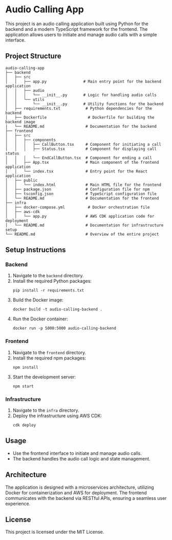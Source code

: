 # Audio Calling App

This project is an audio calling application built using Python for the backend and a modern TypeScript framework for the frontend. The application allows users to initiate and manage audio calls with a simple interface.

## Project Structure

```
audio-calling-app
├── backend
│   ├── src
│   │   ├── app.py                # Main entry point for the backend application
│   │   ├── audio
│   │   │   └── __init__.py       # Logic for handling audio calls
│   │   └── utils
│   │       └── __init__.py       # Utility functions for the backend
│   ├── requirements.txt           # Python dependencies for the backend
│   ├── Dockerfile                  # Dockerfile for building the backend image
│   └── README.md                  # Documentation for the backend
├── frontend
│   ├── src
│   │   ├── components
│   │   │   ├── CallButton.tsx     # Component for initiating a call
│   │   │   ├── Status.tsx         # Component for displaying call status
│   │   │   └── EndCallButton.tsx  # Component for ending a call
│   │   ├── App.tsx                # Main component of the frontend application
│   │   └── index.tsx              # Entry point for the React application
│   ├── public
│   │   └── index.html             # Main HTML file for the frontend
│   ├── package.json               # Configuration file for npm
│   ├── tsconfig.json              # TypeScript configuration file
│   └── README.md                  # Documentation for the frontend
├── infra
│   ├── docker-compose.yml          # Docker orchestration file
│   ├── aws-cdk
│   │   └── app.py                 # AWS CDK application code for deployment
│   └── README.md                  # Documentation for infrastructure setup
└── README.md                      # Overview of the entire project
```

## Setup Instructions

### Backend

1. Navigate to the `backend` directory.
2. Install the required Python packages:
   ```
   pip install -r requirements.txt
   ```
3. Build the Docker image:
   ```
   docker build -t audio-calling-backend .
   ```
4. Run the Docker container:
   ```
   docker run -p 5000:5000 audio-calling-backend
   ```

### Frontend

1. Navigate to the `frontend` directory.
2. Install the required npm packages:
   ```
   npm install
   ```
3. Start the development server:
   ```
   npm start
   ```

### Infrastructure

1. Navigate to the `infra` directory.
2. Deploy the infrastructure using AWS CDK:
   ```
   cdk deploy
   ```

## Usage

- Use the frontend interface to initiate and manage audio calls.
- The backend handles the audio call logic and state management.

## Architecture

The application is designed with a microservices architecture, utilizing Docker for containerization and AWS for deployment. The frontend communicates with the backend via RESTful APIs, ensuring a seamless user experience.

## License

This project is licensed under the MIT License.